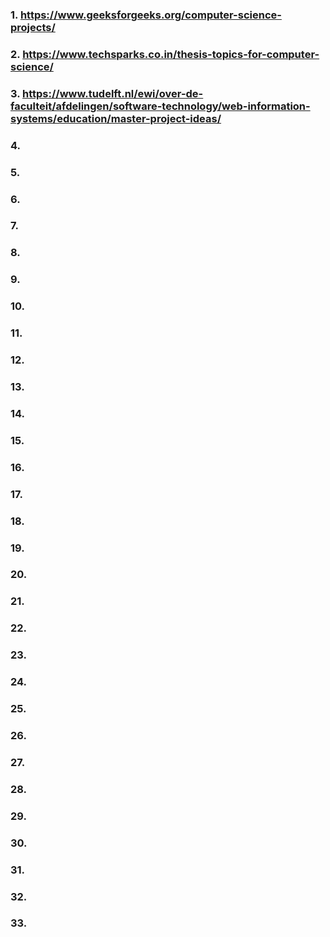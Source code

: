 ### 1. https://www.geeksforgeeks.org/computer-science-projects/

### 2. https://www.techsparks.co.in/thesis-topics-for-computer-science/

### 3.  https://www.tudelft.nl/ewi/over-de-faculteit/afdelingen/software-technology/web-information-systems/education/master-project-ideas/

### 4. 
### 5. 
### 6. 
### 7. 
### 8.
### 9.
### 10. 
### 11. 
### 12. 
### 13. 
### 14.
### 15.
### 16. 
### 17. 
### 18. 
### 19. 
### 20.
### 21.
### 22. 
### 23. 
### 24. 
### 25. 
### 26.
### 27.
### 28. 
### 29. 
### 30. 
### 31. 
### 32.
### 33.
